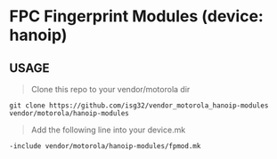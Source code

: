 # FPC Fingerprint Modules (device: hanoip)

## USAGE

> Clone this repo to your vendor/motorola dir
```
git clone https://github.com/isg32/vendor_motorola_hanoip-modules vendor/motorola/hanoip-modules
```

> Add the following line into your device.mk
```
-include vendor/motorola/hanoip-modules/fpmod.mk
```

